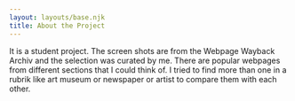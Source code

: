 ```yaml
---
layout: layouts/base.njk
title: About the Project
---
```


It is a student project.
The screen shots are from the Webpage Wayback Archiv and the selection was curated by me. There are popular webpages from different sections that I could think of. I tried to find more than one in a rubrik like art museum or newspaper or artist to compare them with each other.
